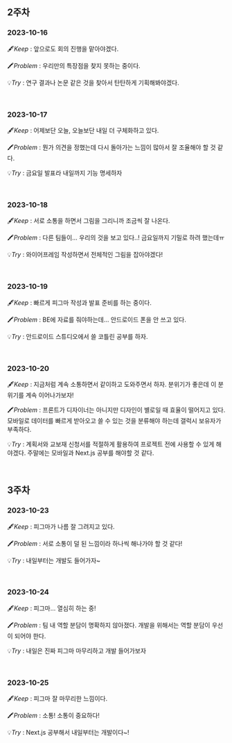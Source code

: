 ## 2주차

### 2023-10-16

🖋️*Keep* : 앞으로도 회의 진행을 맡아야겠다.

🖍️*Problem* : 우리만의 특장점을 찾지 못하는 중이다.

💡*Try* : 연구 결과나 논문 같은 것을 찾아서 탄탄하게 기획해봐야겠다.

<br/>

### 2023-10-17

🖋️*Keep* : 어제보단 오늘, 오늘보단 내일 더 구체화하고 있다.

🖍️*Problem* : 뭔가 의견을 정했는데 다시 돌아가는 느낌이 많아서 잘 조율해야 할 것 같다.

💡*Try* : 금요일 발표라 내일까지 기능 명세하자

<br/>

### 2023-10-18

🖋️*Keep* : 서로 소통을 하면서 그림을 그리니까 조금씩 잘 나온다.

🖍️*Problem* : 다른 팀들이… 우리의 것을 보고 있다..! 금요일까지 기밀로 하려 했는데ㅠ

💡*Try* : 와이어프레임 작성하면서 전체적인 그림을 잡아야겠다!

<br/>

### 2023-10-19

🖋️*Keep* : 빠르게 피그마 작성과 발표 준비를 하는 중이다.

🖍️*Problem* : BE에 자료를 줘야하는데… 안드로이드 폰을 안 쓰고 있다.

💡*Try* : 안드로이드 스튜디오에서 쓸 코틀린 공부를 하자.

<br/>

### 2023-10-20

🖋️*Keep* : 지금처럼 계속 소통하면서 같이하고 도와주면서 하자. 분위기가 좋은데 이 분위기를 계속 이어나가보자!

🖍️*Problem* : 프론트가 디자이너는 아니지만 디자인이 별로일 때 효율이 떨어지고 있다. 모바일로 데이터를 빠르게 받아오고 쓸 수 있는 것을 분류해야 하는데 갤럭시 보유자가 부족하다.

💡*Try* : 계획서와 교보재 신청서를 적절하게 활용하여 프로젝트 전에 사용할 수 있게 해야겠다. 주말에는 모바일과 Next.js 공부를 해야할 것 같다.

<br/>

## 3주차

### 2023-10-23

🖋️*Keep* : 피그마가 나름 잘 그려지고 있다.

🖍️*Problem* : 서로 소통이 덜 된 느낌이라 하나씩 해나가야 할 것 같다!

💡*Try* : 내일부터는 개발도 들어가자~

<br/>

### 2023-10-24

🖋️*Keep* : 피그마… 열심히 하는 중!

🖍️*Problem* : 팀 내 역할 분담이 명확하지 않아졌다. 개발을 위해서는 역할 분담이 우선이 되어야 한다.

💡*Try* : 내일은 진짜 피그마 마무리하고 개발 들어가보자

<br/>

### 2023-10-25

🖋️*Keep* : 피그마 잘 마무리한 느낌이다.

🖍️*Problem* : 소통! 소통이 중요하다!

💡*Try* : Next.js 공부해서 내일부터는 개발이다~!

<br/>
